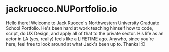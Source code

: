 # jackruocco.NUPortfolio.io
Hello there!
Welcome to Jack Ruocco's Northwestern University Graduate School Portfolio.
He's been hard at work teaching himself how to code, script, do UX Design, and apply all of that to the private sector.
His life as an actor in LA (yes, really) feels like a LIFETIME ago.
Anywho, since you're here, feel free to look around at what Jack's been up to. Thanks! :D
